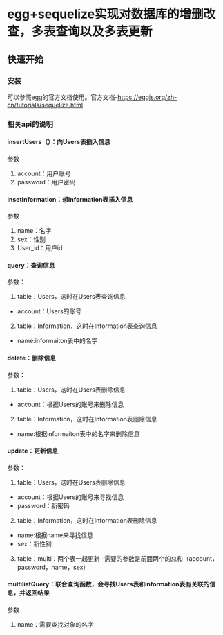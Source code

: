 # egg+sequelize实现对数据库的增删改查，多表查询以及多表更新
## 快速开始
### 安装
可以参照egg的官方文档使用。官方文档-https://eggjs.org/zh-cn/tutorials/sequelize.html

### 相关api的说明
#### insertUsers（）：向Users表插入信息
参数
1. account：用户账号
2. password：用户密码
#### insetInformation：想Information表插入信息
参数
1. name：名字
2. sex：性别
3. User_id：用户id
#### query：查询信息
参数：
1. table：Users，这时在Users表查询信息
  - account：Users的账号
2. table：Information，这时在Information表查询信息
  - name:informaiton表中的名字
#### delete：删除信息
参数：
1. table：Users，这时在Users表删除信息
  - account：根据Users的账号来删除信息
2. table：Information，这时在Information表删除信息
  - name:根据informaiton表中的名字来删除信息
#### update：更新信息
参数：
1. table：Users，这时在Users表删除信息
  - account：根据Users的账号来寻找信息
  - password：新密码
2. table：Information，这时在Information表删除信息
  - name:根据name来寻找信息
  - sex：新性别
3. table：multi：两个表一起更新
  -需要的参数是前面两个的总和（account，password，name，sex）
#### multilistQuery：联合查询函数，会寻找Users表和information表有关联的信息，并返回结果
参数
1. name：需要查找对象的名字
